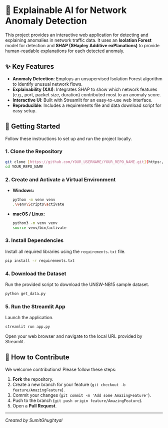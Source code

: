 # 🔬 Explainable AI for Network Anomaly Detection

This project provides an interactive web application for detecting and explaining anomalies in network traffic data. It uses an **Isolation Forest** model for detection and **SHAP (SHapley Additive exPlanations)** to provide human-readable explanations for each detected anomaly.

## ✨ Key Features
- **Anomaly Detection**: Employs an unsupervised Isolation Forest algorithm to identify unusual network flows.
- **Explainability (XAI)**: Integrates SHAP to show which network features (e.g., port, packet size, duration) contributed most to an anomaly score.
- **Interactive UI**: Built with Streamlit for an easy-to-use web interface.
- **Reproducible**: Includes a requirements file and data download script for easy setup.

## 🚀 Getting Started

Follow these instructions to set up and run the project locally.

### 1. Clone the Repository
```bash
git clone [https://github.com/YOUR_USERNAME/YOUR_REPO_NAME.git](https://github.com/YOUR_USERNAME/YOUR_REPO_NAME.git)
cd YOUR_REPO_NAME
```

### 2. Create and Activate a Virtual Environment
- **Windows:**
  ```bash
  python -m venv venv
  .\venv\Scripts\activate
  ```
- **macOS / Linux:**
  ```bash
  python3 -m venv venv
  source venv/bin/activate
  ```

### 3. Install Dependencies
Install all required libraries using the `requirements.txt` file.
```bash
pip install -r requirements.txt
```

### 4. Download the Dataset
Run the provided script to download the UNSW-NB15 sample dataset.
```bash
python get_data.py
```

### 5. Run the Streamlit App
Launch the application.
```bash
streamlit run app.py
```
Open your web browser and navigate to the local URL provided by Streamlit.

## 🤝 How to Contribute
We welcome contributions! Please follow these steps:
1.  **Fork** the repository.
2.  Create a new branch for your feature (`git checkout -b feature/AmazingFeature`).
3.  Commit your changes (`git commit -m 'Add some AmazingFeature'`).
4.  Push to the branch (`git push origin feature/AmazingFeature`).
5.  Open a **Pull Request**.

---
*Created by SumitGhughtyal*